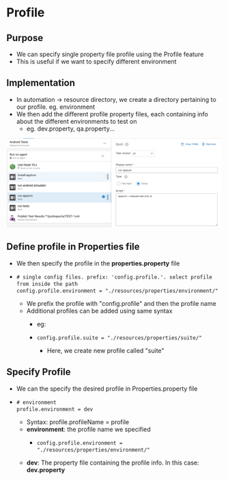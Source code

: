 # Profile

## Purpose

* We can specify single property file profile using the Profile feature
* This is useful if we want to specify different environment 

## Implementation

* In automation -&gt; resource directory, we create a directory pertaining to our profile. eg. environment
* We then add the different profile property files, each containing info about the different environments to test on
  * eg. dev.property, qa.property...

![](../../.gitbook/assets/image%20%283%29.png)

## Define profile in Properties file

* We then specify the profile in the **properties.property** file
* ```text
  # single config files. prefix: 'config.profile.'. select profile from inside the path
  config.profile.environment = "./resources/properties/environment/"    
  ```

  * We prefix the profile with "config.profile" and then the profile name
  * Additional profiles can be added using same syntax
    * eg:
    * ```text
      config.profile.suite = "./resources/properties/suite/"    
      ```

      * Here, we create new profile called "suite"

## Specify Profile

* We can the specify the desired profile in Properties.property file
* ```text
  # environment
  profile.environment = dev
  ```

  * Syntax: profile.profileName = profile
  * **environment**: the profile name we specified
    * ```text
      config.profile.environment = "./resources/properties/environment/"        
      ```
  * **dev**: The property file containing the profile info. In this case: **dev.property**



